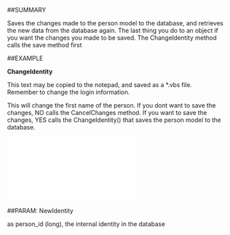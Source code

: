 
##SUMMARY

Saves the changes made to the person model to the database, and retrieves the new data from the database again. The last thing you do to an object if you want the changes you made to be saved. The ChangeIdentity method calls the save method first


##EXAMPLE

**ChangeIdentity**


This text may be copied to the notepad, and saved as a *.vbs file. Remember to change the login information.


This will change the first name of the person. If you dont want to save the changes, NO calls the CancelChanges method. If you want to save the changes, YES calls the ChangeIdentity() that saves the person model to the database.


![](..\..\Examples\vbs\SOPerson.ChangeIdentity.vbs.txt)


##PARAM: NewIdentity

as person_id (long), the internal identity in the database

